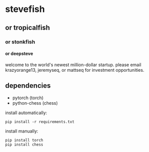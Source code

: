# stevefish
## or tropicalfish
### or stonkfish
#### or deepsteve

welcome to the world's newest million-dollar startup. please email krazyorange13, jeremyseq, or mattseq for investment opportunities.

## dependencies
- pytorch (torch)
- python-chess (chess)

install automatically:
```
pip install -r requirements.txt
```
install manually:
```
pip install torch
pip install chess
```